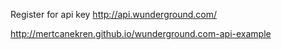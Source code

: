 Register for api key http://api.wunderground.com/

http://mertcanekren.github.io/wunderground.com-api-example
